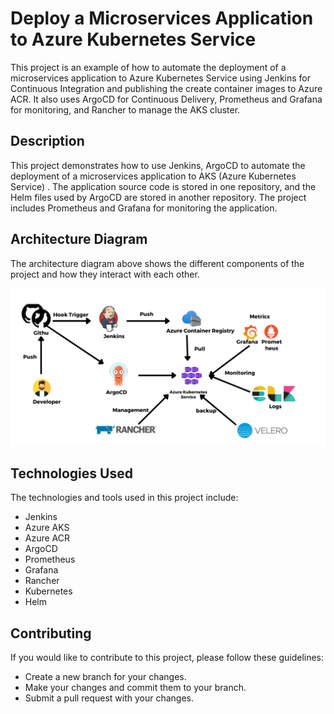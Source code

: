 # Deploy a Microservices Application to Azure Kubernetes Service

This project is an example of how to automate the deployment of a microservices application to Azure Kubernetes Service using Jenkins for Continuous Integration and publishing the create container images to Azure ACR. It also uses ArgoCD for Continuous Delivery, Prometheus and Grafana for monitoring, and Rancher to manage the AKS cluster.

## Description
This project demonstrates how to use Jenkins, ArgoCD to automate the deployment of a microservices application to AKS (Azure Kubernetes Service) . The application source code is stored in one repository, and the Helm files used by ArgoCD are stored in another repository. The project includes Prometheus and Grafana for monitoring the application.

## Architecture Diagram
The architecture diagram above shows the different components of the project and how they interact with each other.

![Architecture](./docs/img/Architecture.png)

## Technologies Used
The technologies and tools used in this project include:

- Jenkins
- Azure AKS
- Azure ACR
- ArgoCD
- Prometheus
- Grafana
- Rancher
- Kubernetes
- Helm

## Contributing
If you would like to contribute to this project, please follow these guidelines:

- Create a new branch for your changes.
- Make your changes and commit them to your branch.
- Submit a pull request with your changes.